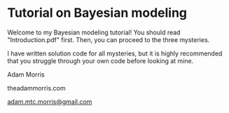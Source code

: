 # Tutorial on Bayesian modeling

Welcome to my Bayesian modeling tutorial! You should read "Introduction.pdf" first. Then, you can proceed to the three mysteries.

I have written solution code for all mysteries, but it is highly recommended that you struggle through your own code before looking at mine.

Adam Morris

theadammorris.com

adam.mtc.morris@gmail.com
